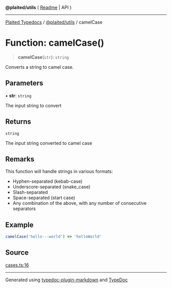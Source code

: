 **@plaited/utils** ( [Readme](../README.md) \| API )

***

[Plaited Typedocs](../../../modules.md) / [@plaited/utils](../modules.md) / camelCase

# Function: camelCase()

> **camelCase**(`str`): `string`

Converts a string to camel case.

## Parameters

▪ **str**: `string`

The input string to convert

## Returns

`string`

The input string converted to camel case

## Remarks

This function will handle strings in various formats:
- Hyphen-separated (kebab-case)
- Underscore-separated (snake_case)
- Slash-separated
- Space-separated (start case)
- Any combination of the above, with any number of consecutive separators

## Example

```ts
camelCase('hello---world') => 'helloWorld'
```

## Source

[cases.ts:16](https://github.com/plaited/plaited/blob/b0dd907/libs/utils/src/cases.ts#L16)

***

Generated using [typedoc-plugin-markdown](https://www.npmjs.com/package/typedoc-plugin-markdown) and [TypeDoc](https://typedoc.org/)
